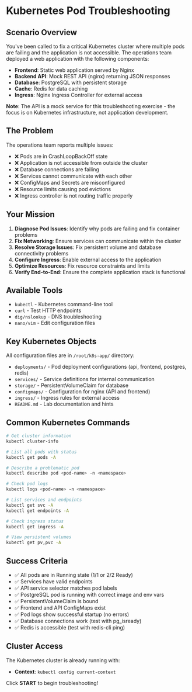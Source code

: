 # Kubernetes Pod Troubleshooting

## Scenario Overview

You've been called to fix a critical Kubernetes cluster where multiple pods are failing and the application is not accessible. The operations team deployed a web application with the following components:

- **Frontend**: Static web application served by Nginx
- **Backend API**: Mock REST API (nginx) returning JSON responses
- **Database**: PostgreSQL with persistent storage
- **Cache**: Redis for data caching
- **Ingress**: Nginx Ingress Controller for external access

**Note**: The API is a mock service for this troubleshooting exercise - the focus is on Kubernetes infrastructure, not application development.

## The Problem

The operations team reports multiple issues:
- ❌ Pods are in CrashLoopBackOff state
- ❌ Application is not accessible from outside the cluster
- ❌ Database connections are failing
- ❌ Services cannot communicate with each other
- ❌ ConfigMaps and Secrets are misconfigured
- ❌ Resource limits causing pod evictions
- ❌ Ingress controller is not routing traffic properly

## Your Mission

1. **Diagnose Pod Issues**: Identify why pods are failing and fix container problems
2. **Fix Networking**: Ensure services can communicate within the cluster
3. **Resolve Storage Issues**: Fix persistent volume and database connectivity problems
4. **Configure Ingress**: Enable external access to the application
5. **Optimize Resources**: Fix resource constraints and limits
6. **Verify End-to-End**: Ensure the complete application stack is functional

## Available Tools

- `kubectl` - Kubernetes command-line tool
- `curl` - Test HTTP endpoints
- `dig/nslookup` - DNS troubleshooting
- `nano/vim` - Edit configuration files

## Key Kubernetes Objects

All configuration files are in `/root/k8s-app/` directory:

- `deployments/` - Pod deployment configurations (api, frontend, postgres, redis)
- `services/` - Service definitions for internal communication
- `storage/` - PersistentVolumeClaim for database
- `configmaps/` - Configuration for nginx (API and frontend)
- `ingress/` - Ingress rules for external access
- `README.md` - Lab documentation and hints

## Common Kubernetes Commands

```bash
# Get cluster information
kubectl cluster-info

# List all pods with status
kubectl get pods -A

# Describe a problematic pod
kubectl describe pod <pod-name> -n <namespace>

# Check pod logs
kubectl logs <pod-name> -n <namespace>

# List services and endpoints
kubectl get svc -A
kubectl get endpoints -A

# Check ingress status
kubectl get ingress -A

# View persistent volumes
kubectl get pv,pvc -A

```

## Success Criteria

- ✅ All pods are in Running state (1/1 or 2/2 Ready)
- ✅ Services have valid endpoints
- ✅ API service selector matches pod labels
- ✅ PostgreSQL pod is running with correct image and env vars
- ✅ PersistentVolumeClaim is bound
- ✅ Frontend and API ConfigMaps exist
- ✅ Pod logs show successful startup (no errors)
- ✅ Database connections work (test with pg_isready)
- ✅ Redis is accessible (test with redis-cli ping)

## Cluster Access

The Kubernetes cluster is already running with:
- **Context**: `kubectl config current-context`

Click **START** to begin troubleshooting!